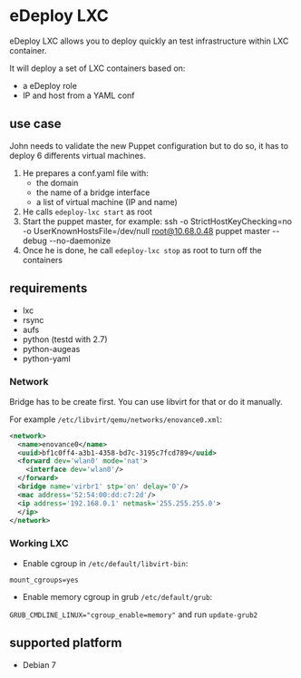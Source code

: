 # eDeploy LXC

eDeploy LXC allows you to deploy quickly an test infrastructure within LXC
container.

It will deploy a set of LXC containers based on:

- a eDeploy role
- IP and host from a YAML conf

## use case

John needs to validate the new Puppet configuration but to do so, it
has to deploy 6 differents virtual machines.

1. He prepares a conf.yaml file with:
    - the domain
    - the name of a bridge interface
    - a list of virtual machine (IP and name)
2. He calls `edeploy-lxc start` as root
3. Start the puppet master, for example:
    ssh -o StrictHostKeyChecking=no -o UserKnownHostsFile=/dev/null root@10.68.0.48 puppet master --debug --no-daemonize
3. Once he is done, he call `edeploy-lxc stop` as root to turn off the containers

## requirements

* lxc
* rsync
* aufs
* python (testd with 2.7)
* python-augeas
* python-yaml

### Network

Bridge has to be create first. You can use libvirt for that or do it manually.

For example `/etc/libvirt/qemu/networks/enovance0.xml`:
```xml
<network>
  <name>enovance0</name>
  <uuid>bf1c0ff4-a3b1-4358-bd7c-3195c7fcd789</uuid>
  <forward dev='wlan0' mode='nat'>
    <interface dev='wlan0'/>
  </forward>
  <bridge name='virbr1' stp='on' delay='0'/>
  <mac address='52:54:00:dd:c7:2d'/>
  <ip address='192.168.0.1' netmask='255.255.255.0'>
  </ip>
</network>
```

### Working LXC

* Enable cgroup in `/etc/default/libvirt-bin`:

`mount_cgroups=yes`

* Enable memory cgroup in grub `/etc/default/grub`:

`GRUB_CMDLINE_LINUX="cgroup_enable=memory"` and run `update-grub2`


## supported platform

- Debian 7
